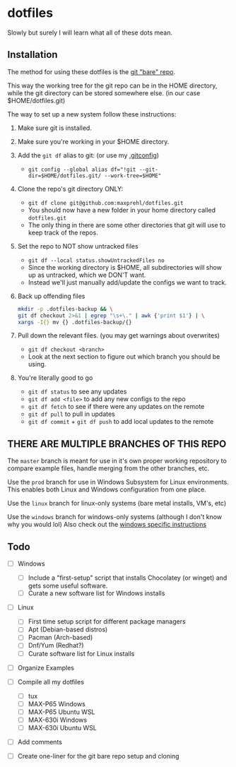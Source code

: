 # dotfiles

Slowly but surely I will learn what all of these dots mean.

## Installation

The method for using these dotfiles is the [git "bare" repo](https://www.atlassian.com/git/tutorials/dotfiles).

This way the working tree for the git repo can be in the HOME directory, 
while the git directory can be stored somewhere else. (in our case $HOME/dotfiles.git)

The way to set up a new system follow these instructions:

1. Make sure git is installed.
2. Make sure you're working in your $HOME directory.
3. Add the `git df` alias to git: (or use my [.gitconfig](./.gitconfig))
    * `git config --global alias df="!git --git-dir=$HOME/dotfiles.git/ --work-tree=$HOME"`
4. Clone the repo's git directory ONLY:
    * `git df clone git@github.com:maxprehl/dotfiles.git`
    * You should now have a new folder in your home directory called `dotfiles.git`
    * The only thing in there are some other directories that git will use to keep track of the repos.
5. Set the repo to NOT show untracked files
    * `git df --local status.showUntrackedFiles no`
    * Since the working directory is $HOME, all subdirectories will show up as untracked, which we DON'T want.
    * Instead we'll just manually add/update the configs we want to track.
6. Back up offending files

    ```sh
    mkdir -p .dotfiles-backup && \
    git df checkout 2>&1 | egrep "\s+\." | awk {'print $1'} | \
    xargs -I{} mv {} .dotfiles-backup/{}
    ```

7. Pull down the relevant files. (you may get warnings about overwrites)
    * `git df checkout <branch>`
    * Look at the next section to figure out which branch you should be using.
8. You're literally good to go
    * `git df status` to see any updates
    * `git df add <file>` to add any new configs to the repo
    * `git df fetch` to see if there were any updates on the remote
    * `git df pull` to pull in updates
    * `git df commit` + `git df push` to add local updates to the remote

## THERE ARE MULTIPLE BRANCHES OF THIS REPO

The `master` branch is meant for use in it's own proper working repository to compare example files, handle merging from the other branches, etc. 

Use the `prod` branch for use in Windows Subsystem for Linux environments. This enables both Linux and Windows configuration from one place.

Use the `linux` branch for linux-only systems (bare metal installs, VM's, etc)

Use the `windows` branch for windows-only systems (although I don't know why you would lol) Also check out the [windows specific instructions](./WindowsConfigs/README.md)

## Todo

- [ ] Windows
    - [ ] Include a "first-setup" script that installs Chocolatey (or winget) and gets some useful software.
    - [ ] Curate a new software list for Windows installs

- [ ] Linux
    - [ ] First time setup script for different package managers
    - [ ] Apt (Debian-based distros)
    - [ ] Pacman (Arch-based)
    - [ ] Dnf/Yum (Redhat?)
    - [ ] Curate software list for Linux installs

- [ ] Organize Examples

- [ ] Compile all my dotfiles
    - [ ] tux
    - [ ] MAX-P65 Windows
    - [ ] MAX-P65 Ubuntu WSL
    - [ ] MAX-630i Windows
    - [ ] MAX-630i Ubuntu WSL
- [ ] Add comments
- [ ] Create one-liner for the git bare repo setup and cloning

